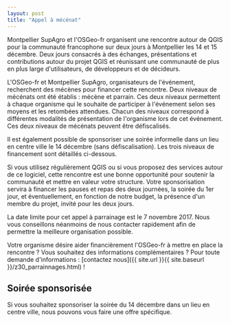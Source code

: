 ```yaml
---
layout: post
title: "Appel à mécénat"
---
```


Montpellier SupAgro et l'OSGeo-fr organisent une rencontre autour de QGIS pour la communauté francophone sur deux jours à Montpellier les 14 et 15 décembre. Deux jours consacrés à des échanges, présentations et contributions autour du projet QGIS et réunissant une communauté de plus en plus large d'utilisateurs, de développeurs et de décideurs.

L'OSGeo-fr et Montpellier SupAgro, organisateurs de l'événement, recherchent des mécènes pour financer cette rencontre. Deux niveaux de mécénats ont été établis : mécène et parrain. Ces deux niveaux permettent à chaque organisme qui le souhaite de participer à l'événement selon ses moyens et les retombées attendues. Chacun des niveaux correspond à différentes modalités de présentation de l'organisme lors de cet événement. Ces deux niveaux de mécénats peuvent être défiscalisés.

Il est également possible de sponsoriser une soirée informelle dans un lieu en centre ville le 14 décembre (sans défiscalisation). Les trois niveaux de financement sont détaillés ci-dessous.

Si vous utilisez régulièrement QGIS ou si vous proposez des services autour de ce logiciel, cette rencontre est une bonne opportunité pour soutenir la communauté et mettre en valeur votre structure. Votre sponsorisation servira à financer les pauses et repas des deux journées, la soirée du 1er jour, et éventuellement, en fonction de notre budget, la présence d'un membre du projet, invité pour les deux jours.

La date limite pour cet appel à parrainage est le 7 novembre 2017. Nous vous conseillons néanmoins de nous contacter rapidement afin de permettre la meilleure organisation possible.

Votre organisme désire aider financièrement l'OSGeo-fr à mettre en place la rencontre ? Vous souhaitez des informations complémentaires ? Pour toute demande d'informations : [contactez nous]({{ site.url }}{{ site.baseurl }}/z30_parrainnages.html) !

## Soirée sponsorisée

Si vous souhaitez sponsoriser la soirée du 14 décembre dans un lieu en centre ville, nous pouvons vous faire une offre spécifique. 
